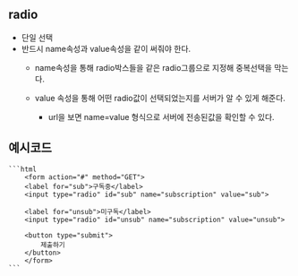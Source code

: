 ## radio 

- 단일 선택 
- 반드시 name속성과 value속성을 같이 써줘야 한다.
    - name속성을 통해 radio박스들을 같은 radio그룹으로 지정해 중복선택을 막는다.

    - value 속성을 통해 어떤 radio값이 선택되었는지를 서버가 알 수 있게 해준다.
        - url을 보면 name=value 형식으로 서버에 전송된값을 확인할 수 있다.


## 예시코드

    ```html
        <form action="#" method="GET">
        <label for="sub">구독중</label>
        <input type="radio" id="sub" name="subscription" value="sub">

        <label for="unsub">미구독</label>
        <input type="radio" id="unsub" name="subscription" value="unsub">
        
        <button type="submit">
            제출하기
        </button>
        </form>
    ```